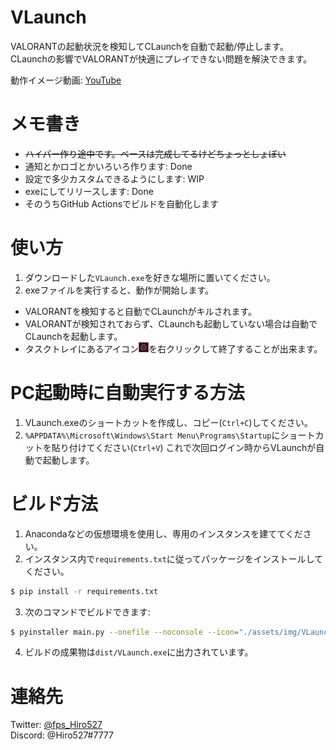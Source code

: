 # VLaunch
VALORANTの起動状況を検知してCLaunchを自動で起動/停止します。
CLaunchの影響でVALORANTが快適にプレイできない問題を解決できます。

動作イメージ動画: [YouTube](https://www.youtube.com/watch?v=5WK1WPt3qrg)
# メモ書き
- ~~ハイパー作り途中です。ベースは完成してるけどちょっとしょぼい~~
- 通知とかロゴとかいろいろ作ります: Done
- 設定で多少カスタムできるようにします: WIP
- exeにしてリリースします: Done
- そのうちGitHub Actionsでビルドを自動化します

# 使い方
1. ダウンロードした`VLaunch.exe`を好きな場所に置いてください。
2. exeファイルを実行すると、動作が開始します。

- VALORANTを検知すると自動でCLaunchがキルされます。
- VALORANTが検知されておらず、CLaunchも起動していない場合は自動でCLaunchを起動します。
- タスクトレイにあるアイコン<img src="./assets/img/VLaunch.svg" width="16px">を右クリックして終了することが出来ます。

# PC起動時に自動実行する方法
1. VLaunch.exeのショートカットを作成し、コピー(`Ctrl+C`)してください。
2. `%APPDATA%\Microsoft\Windows\Start Menu\Programs\Startup`にショートカットを貼り付けてください(`Ctrl+V`)
これで次回ログイン時からVLaunchが自動で起動します。

# ビルド方法
1. Anacondaなどの仮想環境を使用し、専用のインスタンスを建ててください。
2. インスタンス内で`requirements.txt`に従ってパッケージをインストールしてください。
```bash
$ pip install -r requirements.txt
```
3. 次のコマンドでビルドできます:
```bash
$ pyinstaller main.py --onefile --noconsole --icon="./assets/img/VLaunch.ico" --name VLaunch.exe --add-data="assets;assets"
```
4. ビルドの成果物は`dist/VLaunch.exe`に出力されています。
# 連絡先
Twitter: [@fps_Hiro527](https://twitter.com/fps_Hiro527)<br>
Discord: @Hiro527#7777